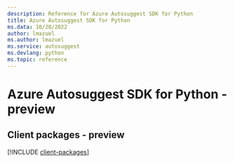 ```yaml
---
description: Reference for Azure Autosuggest SDK for Python
title: Azure Autosuggest SDK for Python
ms.data: 10/20/2022
author: lmazuel
ms.author: lmazuel
ms.service: autosuggest
ms.devlang: python
ms.topic: reference
---
```

# Azure Autosuggest SDK for Python - preview

## Client packages - preview
[!INCLUDE [client-packages](autosuggest-client-index.md)]
